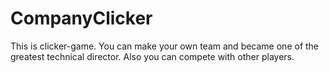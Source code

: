 # CompanyClicker
 This is clicker-game. You can make your own team and became one of the greatest technical director. Also you can compete with other players.
